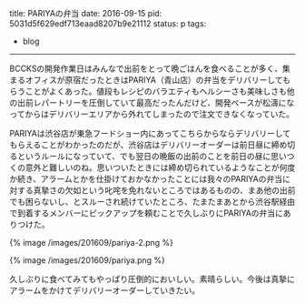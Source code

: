 title: PARIYAの弁当
date: 2016-09-15
pid: 5031d5f629edf713eaad8207b9e21112
status: p
tags:
- blog
---

BCCKSの開発作業日はみんなで出前をとって晩ごはんを食べることが多く、集まるオフィスが原宿だったときはPARIYA（青山店）の弁当をデリバリーしてもらうことがよくあった。値段もレシピのバラエティもヘルシーさも美味しさも他の出前レパートリーを圧倒していて最高だったんだけど、開発ベースが松濤になってからはデリバリーエリアから外れてしまったので注文できなくなっていた。

PARIYAは渋谷店が東急フードショー内にあってこちらからならデリバリーしてもらえることがわかったのだが、渋谷店はデリバリーオーダーは前日昼に締め切るというルールになっていて、でも翌日の晩飯の出前のことを前日の昼に思いつくの意外と難しいのね。思いついたときには締め切られているようなことが何度か続き、アラームとかを仕掛けておかなかったことには我々のPARIYAの弁当に対する真摯さの欠如という叱咤を免れないところではあるものの、まあ他の出前でも困らないし、とスルーされ続けていたところ、たまたまあとから渋谷駅経由で到着するメンバーにピックアップを頼むことで久しぶりにPARIYAの弁当にありつけた。

{% image /images/201609/pariya-2.png %}

{% image /images/201609/pariya.png %}

久しぶりに食べてみてもやっぱり圧倒的においしい。素晴らしい。今後は真摯にアラームをかけてデリバリーオーダーしていきたい。
